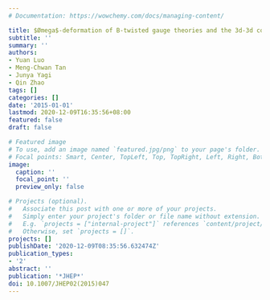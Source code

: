 ```yaml
---
# Documentation: https://wowchemy.com/docs/managing-content/

title: $Ømega$-deformation of B-twisted gauge theories and the 3d-3d correspondence
subtitle: ''
summary: ''
authors:
- Yuan Luo
- Meng-Chwan Tan
- Junya Yagi
- Qin Zhao
tags: []
categories: []
date: '2015-01-01'
lastmod: 2020-12-09T16:35:56+08:00
featured: false
draft: false

# Featured image
# To use, add an image named `featured.jpg/png` to your page's folder.
# Focal points: Smart, Center, TopLeft, Top, TopRight, Left, Right, BottomLeft, Bottom, BottomRight.
image:
  caption: ''
  focal_point: ''
  preview_only: false

# Projects (optional).
#   Associate this post with one or more of your projects.
#   Simply enter your project's folder or file name without extension.
#   E.g. `projects = ["internal-project"]` references `content/project/deep-learning/index.md`.
#   Otherwise, set `projects = []`.
projects: []
publishDate: '2020-12-09T08:35:56.632474Z'
publication_types:
- '2'
abstract: ''
publication: '*JHEP*'
doi: 10.1007/JHEP02(2015)047
---
```

